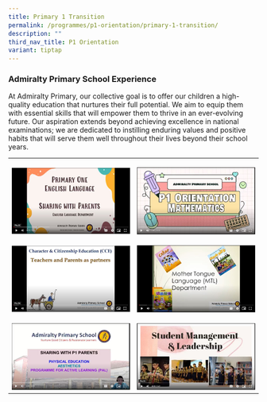 ```yaml
---
title: Primary 1 Transition
permalink: /programmes/p1-orientation/primary-1-transition/
description: ""
third_nav_title: P1 Orientation
variant: tiptap
---
```

<h3>Admiralty Primary School Experience</h3>
<p>At Admiralty Primary, our collective goal is to offer our children a high-quality
education that nurtures their full potential. We aim to equip them with
essential skills that will empower them to thrive in an ever-evolving future.
Our aspiration extends beyond achieving excellence in national examinations;
we are dedicated to instilling enduring values and positive habits that
will serve them well throughout their lives beyond their school years.</p>
<table style="minWidth: 50px">
<colgroup>
<col>
<col>
</colgroup>
<tbody>
<tr>
<th rowspan="1" colspan="1">
<p></p><a class="isomer-image-wrapper" href="https://drive.google.com/file/d/1ZnJ11pzYH1LTf9E2Ib7DYIYaAk4SlsJ6/view"><img style="width: 100%" height="auto" width="100%" alt="" src="/images/P1 Orientation/English.jpg"></a>
</th>
<th rowspan="1" colspan="1">
<p></p><a class="isomer-image-wrapper" href="https://drive.google.com/file/d/1CIKtFaMRXOzqxUba7b92_r6veH84hCzy/view"><img style="width: 100%" height="auto" width="100%" alt="" src="/images/P1 Orientation/Maths.jpg"></a>
</th>
</tr>
<tr>
<td rowspan="1" colspan="1">
<p></p><a class="isomer-image-wrapper" href="https://drive.google.com/file/d/1an_ULrYc21fup4WSSDR46P6lc8wKnPfH/view"><img style="width: 100%" height="auto" width="100%" alt="" src="/images/P1 Orientation/CCE.jpg"></a>
</td>
<td rowspan="1" colspan="1">
<p></p><a class="isomer-image-wrapper" href="https://drive.google.com/file/d/1d42CRRrSJtL2EJGCWjDLwqrGuqxZ3LWi/view"><img style="width: 100%" height="auto" width="100%" alt="" src="/images/P1 Orientation/MT.jpg"></a>
</td>
</tr>
<tr>
<td rowspan="1" colspan="1">
<p></p><a class="isomer-image-wrapper" href="https://drive.google.com/file/d/1yLB4vOrJbk-WtBb8uN2qLIK_b_xf9JPN/view"><img style="width: 100%" height="auto" width="100%" alt="" src="/images/P1 Orientation/PE.jpg"></a>
</td>
<td rowspan="1" colspan="1">
<p></p><a class="isomer-image-wrapper" href="https://drive.google.com/file/d/1WeqVlBrNgq4PtY8lQlAr-rXwYkOZq9TI/view"><img style="width: 100%" height="auto" width="100%" alt="" src="/images/P1 Orientation/SML.jpg"></a>
</td>
</tr>
</tbody>
</table>
<p></p>
